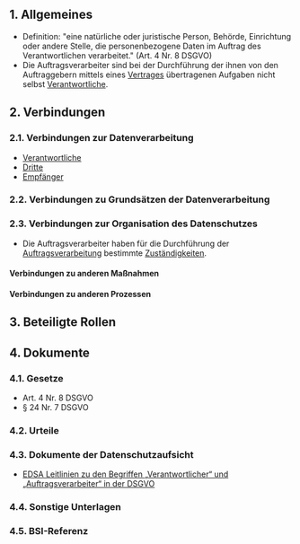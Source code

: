 
## 1. Allgemeines
- Definition: "eine natürliche oder juristische Person, Behörde, Einrichtung oder andere Stelle, die personenbezogene Daten im Auftrag des Verantwortlichen verarbeitet." (Art. 4 Nr. 8 DSGVO)
- Die Auftragsverarbeiter sind bei der Durchführung der ihnen von den Auftraggebern mittels eines [Vertrages](../Organisation/Vertraege.md) übertragenen Aufgaben nicht selbst [Verantwortliche](../Datenverarbeitung/Verantwortliche.md).
## 2. Verbindungen
### 2.1. Verbindungen zur Datenverarbeitung
- [Verantwortliche](../Datenverarbeitung/Verantwortliche.md)
- [Dritte](../Datenverarbeitung/Dritte.md)
- [Empfänger](../Datenverarbeitung/Empfaenger.md)
### 2.2. Verbindungen zu Grundsätzen der Datenverarbeitung
### 2.3. Verbindungen zur Organisation des Datenschutzes
- Die Auftragsverarbeiter haben für die Durchführung der [Auftragsverarbeitung](../Datenverarbeitung/Auftragsverarbeitung.md) bestimmte [Zuständigkeiten](../Organisation/Rolle-Auftragsverarbeiter.md).
#### Verbindungen zu anderen Maßnahmen
#### Verbindungen zu anderen Prozessen
## 3. Beteiligte Rollen
## 4. Dokumente
### 4.1. Gesetze
- Art. 4 Nr. 8 DSGVO
- § 24 Nr. 7 DSGVO
### 4.2. Urteile
### 4.3. Dokumente der Datenschutzaufsicht
- [EDSA Leitlinien zu den Begriffen „Verantwortlicher“ und „Auftragsverarbeiter“ in der DSGVO](https://edpb.europa.eu/our-work-tools/our-documents/guidelines/guidelines-072020-concepts-controller-and-processor-gdpr_de)
### 4.4. Sonstige Unterlagen
### 4.5. BSI-Referenz


